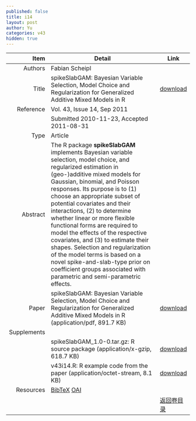 ```yaml
---
published: false
title: i14
layout: post
author: Yu
categories: v43
hidden: true
---
```


| Item | Detail | Link |
|---:|---|---|
| Authors | Fabian Scheipl| |
| Title |spikeSlabGAM: Bayesian Variable Selection, Model Choice and Regularization for Generalized Additive Mixed Models in R | [download](http://www.jstatsoft.org/v43/i14/paper) |
| Reference |Vol. 43, Issue 14, Sep 2011 | |
| | Submitted 2010-11-23, Accepted 2011-08-31| | 
| Type | Article| |
| Abstract | The R package <b>spikeSlabGAM</b> implements Bayesian variable selection, model choice, and regularized estimation in (geo-)additive mixed models for Gaussian, binomial, and Poisson responses. Its purpose is to (1) choose an appropriate subset of potential covariates and their interactions, (2) to determine whether linear or more flexible functional forms are required to model the effects of the respective covariates, and (3) to estimate their shapes. Selection and regularization of the model terms is based on a novel spike-and-slab-type prior on coefficient groups associated with parametric and semi-parametric effects.| |
| Paper | spikeSlabGAM: Bayesian Variable Selection, Model Choice and Regularization for Generalized Additive Mixed Models in R  (application/pdf, 891.7 KB)| [download](http://www.jstatsoft.org/v43/i14/paper) |
| Supplements | | |
| |spikeSlabGAM_1.0-0.tar.gz: R source package  (application/x-gzip, 618.7 KB)|  [download](http://www.jstatsoft.org/v43/i14/supp/1) |
| |v43i14.R: R example code from the paper  (application/octet-stream, 8.1 KB)|  [download](http://www.jstatsoft.org/v43/i14/supp/2) |
| Resources | [BibTeX](http://www.jstatsoft.org/v43/i14/bibtex) [OAI](http://www.jstatsoft.org/oai?verb=GetRecord&identifier=oai.jstatsoft/v43/i14&prefix=oai_dc)| |
| |  | [返回卷目录]({{site.baseurl}}/volume/v43.html) |